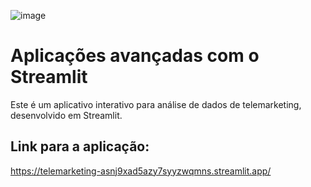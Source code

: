 ![image](https://github.com/user-attachments/assets/472c0350-8050-4542-b438-44fe77116dab)
# Aplicações avançadas com o Streamlit

Este é um aplicativo interativo para análise de dados de telemarketing, desenvolvido em Streamlit.
## Link para a aplicação: 
https://telemarketing-asnj9xad5azy7syyzwqmns.streamlit.app/
